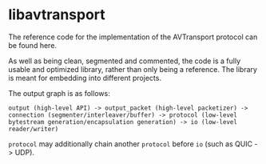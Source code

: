 # libavtransport

The reference code for the implementation of the AVTransport protocol can be found here.

As well as being clean, segmented and commented, the code is a fully usable and optimized library,
rather than only being a reference.
The library is meant for embedding into different projects.

The output graph is as follows:

`output (high-level API) -> output_packet (high-level packetizer) -> connection (segmenter/interleaver/buffer) -> protocol (low-level bytestream generation/encapsulation generation) -> io (low-level reader/writer)`

`protocol` may additionally chain another `protocol` before `io` (such as QUIC -> UDP).

